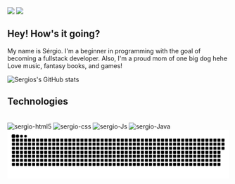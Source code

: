 <div> 
  <a href="https://www.google.com/" target="_blank"><img src="https://img.shields.io/badge/-LinkedIn-%230077B5?style=for-the-badge&logo=linkedin&logoColor=white"   target="_blank"></a> 
  <a href = "mailto:sergioluk@hotmail.com"><img src="https://img.shields.io/badge/-Gmail-%23333?style=for-the-badge&logo=gmail&logoColor=white" target="_blank"></a>
</div>

## Hey! How's it going?

My name is Sérgio. I'm a beginner in programming with the goal of becoming a fullstack developer.
Also, I'm a proud mom of one big dog hehe 
Love music, fantasy books, and games!

![Sergios's GitHub stats](https://github-readme-stats.vercel.app/api?username=sergioluk&show_icons=true&theme=dracula)
<!--[![Top Langs](https://github-readme-stats.vercel.app/api/top-langs/?username=sergioluk)](https://github.com/sergioluk/github-readme-stats)-->

## Technologies
<div style="display: inline_block"><br>
  <img align="center" alt="sergio-html5" height="30" src="https://img.shields.io/badge/HTML5-E34F26?style=for-the-badge&logo=html5&logoColor=white">
  <img align="center" alt="sergio-css" height="30" src="https://img.shields.io/badge/CSS3-1572B6?style=for-the-badge&logo=css3&logoColor=white">
  <img align="center" alt="sergio-Js" height="30" src="https://img.shields.io/badge/JavaScript-F7DF1E?style=for-the-badge&logo=javascript&logoColor=black">
  <img align="center" alt="sergio-Java" height="30" src="https://img.shields.io/badge/Java-ED8B00?style=for-the-badge&logo=openjdk&logoColor=white">
  
</div>

<picture align="center">
  <source media="(prefers-color-scheme: dark)" srcset="https://raw.githubusercontent.com/sergioluk/sergioluk/output/github-contribution-grid-snake-dark.svg">
  <source media="(prefers-color-scheme: light)" srcset="https://raw.githubusercontent.com/sergioluk/sergioluk/output/github-contribution-grid-snake-dark.svg">
  <img align="center" alt="github contribution grid snake animation" src="https://raw.githubusercontent.com/sergioluk/sergioluk/output/github-contribution-grid-snake.svg">
</picture>
